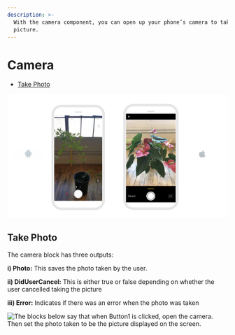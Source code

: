 ```yaml
---
description: >-
  With the camera component, you can open up your phone’s camera to take a
  picture.
---
```


# Camera

* [Take Photo](camera.md#take-photo)

![](.gitbook/assets/camera-fig-1%20%281%29.png)

## Take Photo

The camera block has three outputs:

 **i\) Photo:** This saves the photo taken by the user.

**ii\) DidUserCancel:** This is either true or false depending on whether the user cancelled taking the picture

**iii\) Error:** Indicates if there was an error when the photo was taken

![The blocks below say that when Button1 is clicked, open the camera. Then set the photo taken to be the picture displayed on the screen. ](https://lh4.googleusercontent.com/8heKZ_1gASVYkGgBwyIzqEf5XYjKzZTmZM3oPIJtNSVqD9XjEfUWzsu5XI4qa3fQUhE0vCmMaXxBxhbYZwltlRrArZCWs9DfFA1A3LSdxfBNRqvMQNhtploWHnvIOiFbFUp-kJMi)

